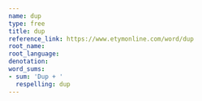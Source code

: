 ```yaml
---
name: dup
type: free
title: dup
reference_link: https://www.etymonline.com/word/dup
root_name: 
root_language: 
denotation: 
word_sums:
- sum: 'Dup + '
  respelling: dup
---
```

